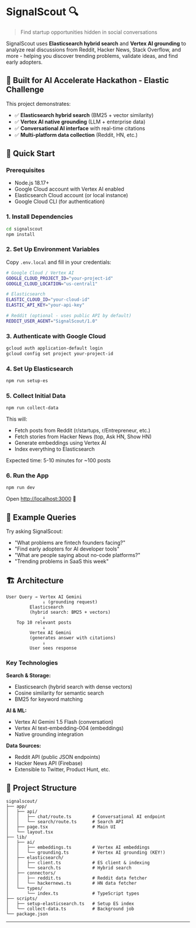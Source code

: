 # SignalScout 🔍

> Find startup opportunities hidden in social conversations

SignalScout uses **Elasticsearch hybrid search** and **Vertex AI grounding** to analyze real discussions from Reddit, Hacker News, Stack Overflow, and more - helping you discover trending problems, validate ideas, and find early adopters.

## 🎯 Built for AI Accelerate Hackathon - Elastic Challenge

This project demonstrates:
- ✅ **Elasticsearch hybrid search** (BM25 + vector similarity)
- ✅ **Vertex AI native grounding** (LLM + enterprise data)
- ✅ **Conversational AI interface** with real-time citations
- ✅ **Multi-platform data collection** (Reddit, HN, etc.)

## 🚀 Quick Start

### Prerequisites
- Node.js 18.17+
- Google Cloud account with Vertex AI enabled
- Elasticsearch Cloud account (or local instance)
- Google Cloud CLI (for authentication)

### 1. Install Dependencies

```bash
cd signalscout
npm install
```

### 2. Set Up Environment Variables

Copy `.env.local` and fill in your credentials:

```bash
# Google Cloud / Vertex AI
GOOGLE_CLOUD_PROJECT_ID="your-project-id"
GOOGLE_CLOUD_LOCATION="us-central1"

# Elasticsearch
ELASTIC_CLOUD_ID="your-cloud-id"
ELASTIC_API_KEY="your-api-key"

# Reddit (optional - uses public API by default)
REDDIT_USER_AGENT="SignalScout/1.0"
```

### 3. Authenticate with Google Cloud

```bash
gcloud auth application-default login
gcloud config set project your-project-id
```

### 4. Set Up Elasticsearch

```bash
npm run setup-es
```

### 5. Collect Initial Data

```bash
npm run collect-data
```

This will:
- Fetch posts from Reddit (r/startups, r/Entrepreneur, etc.)
- Fetch stories from Hacker News (top, Ask HN, Show HN)
- Generate embeddings using Vertex AI
- Index everything to Elasticsearch

Expected time: 5-10 minutes for ~100 posts

### 6. Run the App

```bash
npm run dev
```

Open [http://localhost:3000](http://localhost:3000) 🎉

## 💬 Example Queries

Try asking SignalScout:
- "What problems are fintech founders facing?"
- "Find early adopters for AI developer tools"
- "What are people saying about no-code platforms?"
- "Trending problems in SaaS this week"

## 🏗️ Architecture

```
User Query → Vertex AI Gemini
              ↓ (grounding request)
         Elasticsearch
         (hybrid search: BM25 + vectors)
              ↓
    Top 10 relevant posts
              ↓
         Vertex AI Gemini
         (generates answer with citations)
              ↓
         User sees response
```

### Key Technologies

**Search & Storage:**
- Elasticsearch (hybrid search with dense vectors)
- Cosine similarity for semantic search
- BM25 for keyword matching

**AI & ML:**
- Vertex AI Gemini 1.5 Flash (conversation)
- Vertex AI text-embedding-004 (embeddings)
- Native grounding integration

**Data Sources:**
- Reddit API (public JSON endpoints)
- Hacker News API (Firebase)
- Extensible to Twitter, Product Hunt, etc.

## 📁 Project Structure

```
signalscout/
├── app/
│   ├── api/
│   │   ├── chat/route.ts        # Conversational AI endpoint
│   │   └── search/route.ts      # Search API
│   ├── page.tsx                 # Main UI
│   └── layout.tsx
├── lib/
│   ├── ai/
│   │   ├── embeddings.ts        # Vertex AI embeddings
│   │   └── grounding.ts         # Vertex AI grounding (KEY!)
│   ├── elasticsearch/
│   │   ├── client.ts            # ES client & indexing
│   │   └── search.ts            # Hybrid search
│   ├── connectors/
│   │   ├── reddit.ts            # Reddit data fetcher
│   │   └── hackernews.ts        # HN data fetcher
│   └── types/
│       └── index.ts             # TypeScript types
├── scripts/
│   ├── setup-elasticsearch.ts   # Setup ES index
│   └── collect-data.ts          # Background job
└── package.json
```

---